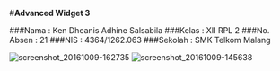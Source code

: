 #**Advanced Widget 3**

###Nama  :  Ken Dheanis Adhine Salsabila
###Kelas  :  XII RPL 2
###No. Absen  :  21
###NIS  :  4364/1262.063
###Sekolah  :  SMK Telkom Malang



![screenshot_20161009-162735](https://cloud.githubusercontent.com/assets/15698921/19219977/7c85dc2c-8e4c-11e6-9c11-d88019b2125b.png)
![screenshot_20161009-145638](https://cloud.githubusercontent.com/assets/15698921/19219978/7ca4f634-8e4c-11e6-8ef9-870003c3fc7a.png)
